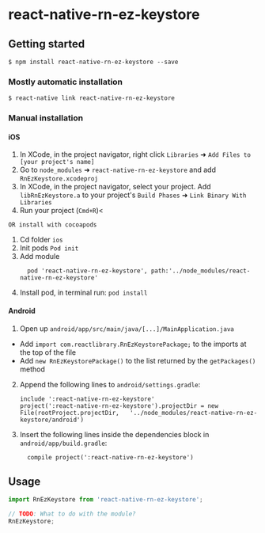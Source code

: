 # react-native-rn-ez-keystore

## Getting started

`$ npm install react-native-rn-ez-keystore --save`

### Mostly automatic installation

`$ react-native link react-native-rn-ez-keystore`

### Manual installation


#### iOS

1. In XCode, in the project navigator, right click `Libraries` ➜ `Add Files to [your project's name]`
2. Go to `node_modules` ➜ `react-native-rn-ez-keystore` and add `RnEzKeystore.xcodeproj`
3. In XCode, in the project navigator, select your project. Add `libRnEzKeystore.a` to your project's `Build Phases` ➜ `Link Binary With Libraries`
4. Run your project (`Cmd+R`)<

``OR install with cocoapods``
 1. Cd folder `ios`
 2. Init pods
	`Pod init`
 3. Add module
	```
	  pod 'react-native-rn-ez-keystore', path:'../node_modules/react-native-rn-ez-keystore'
	```
 4. Install pod, in terminal run:
  `pod install`

#### Android

1. Open up `android/app/src/main/java/[...]/MainApplication.java`
  - Add `import com.reactlibrary.RnEzKeystorePackage;` to the imports at the top of the file
  - Add `new RnEzKeystorePackage()` to the list returned by the `getPackages()` method
2. Append the following lines to `android/settings.gradle`:
  	```
  	include ':react-native-rn-ez-keystore'
  	project(':react-native-rn-ez-keystore').projectDir = new File(rootProject.projectDir, 	'../node_modules/react-native-rn-ez-keystore/android')
  	```
3. Insert the following lines inside the dependencies block in `android/app/build.gradle`:
  	```
      compile project(':react-native-rn-ez-keystore')
  	```


## Usage
```javascript
import RnEzKeystore from 'react-native-rn-ez-keystore';

// TODO: What to do with the module?
RnEzKeystore;
```
